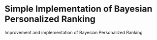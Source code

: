 # Simple Implementation of Bayesian Personalized Ranking
Improvement and implementation of Bayesian Personalized Ranking
